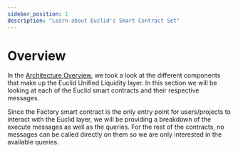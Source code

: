 ```yaml
---
sidebar_position: 1
description: "Learn about Euclid's Smart Contract Set"
---
```


# Overview

In the [Architecture Overview](../Architecture%20Overview/General.md), we took a look at the different components that make up the Euclid Unified Liquidity layer. In this section we will be looking at each of the Euclid smart contracts and their respective messages. 

Since the Factory smart contract is the only entry point for users/projects to interact with the Euclid layer, we will be providing a breakdown of the execute messages as well as the queries. For the rest of the contracts, no messages can be called directly on them so we are only interested in the available queries.



